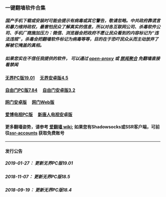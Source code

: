 ### 一键翻墙软件合集

##### 国产手机下载或安装时可能会提示有病毒或其它警告，敬请忽略。中共政府靠谎言和暴力维持政权，最害怕民众了解真实的信息，所以对各互联网公司、杀毒软件公司、手机厂商施加压力：微信、浏览器会把政府不愿让民众看到的内容标记为“违法违规”，杀毒会把翻墙软件标记为病毒等等，目的在于恐吓民众从而主动放弃了解被它掩盖的真相。

##### 如果您实在不信任我提供的软件， 可以通过 [open-proxy](https://github.com/gfw-breaker/ssr-accounts/blob/master/README.md) 或 [禁闻聚合](https://github.com/gfw-breaker/banned-news/blob/master/README.md) 免翻墙直接看禁闻

#### <a href="binary/u1901.zip?raw=true" targe="_blank">无界PC版19.01</a> &nbsp;  &nbsp; <a href="binary/um4.5.apk?raw=true" targe="_blank">无界安卓版4.5</a>

#### <a href="binary/fg764p.zip?raw=true" targe="_blank">自由门PC版7.84</a> &nbsp;  &nbsp; <a href="binary/fgma32.apk?raw=true" targe="_blank">自由门安卓版3.2</a>

#### <a href="https://raw.githubusercontent.com/oGate2/up/master/oGate.apk" target="_blank">网门安卓版</a> &nbsp;  &nbsp; <a href="https://github.com/oGate2/oGate/blob/master/README.md" target="_blank">网门Web版</a>

#### <a href="binary/iPPOTV.zip?raw=true" targe="_blank">爱博电视PC版</a> &nbsp;  &nbsp; <a href="binary/iNTD_TV.apk?raw=true" targe="_blank">新唐人电视安卓版</a>

#### 更多翻墙姿势，请参考 [爱翻墙 wiki](https://github.com/gfw-breaker/i-break-gfw/wiki); 如果您有Shadowsocks或SSR客户端，可前往[ssr-accounts](https://github.com/gfw-breaker/ssr-accounts) 获取免费账号

-----
#### 发行公告

##### 2019-01-27： 更新无界PC版19.01
##### 2018-11-07： 更新无界PC版18.5
##### 2018-09-19： 更新无界PC版18.4

